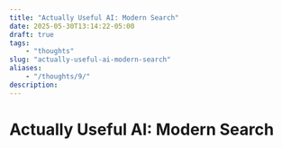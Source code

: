 ```yaml
---
title: "Actually Useful AI: Modern Search" 
date: 2025-05-30T13:14:22-05:00
draft: true
tags: 
    - "thoughts" 
slug: "actually-useful-ai-modern-search" 
aliases:
    - "/thoughts/9/" 
description: 
---
```

# Actually Useful AI: Modern Search

